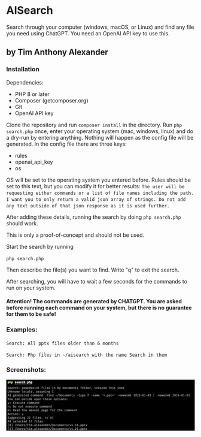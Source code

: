 # AISearch
Search through your computer (windows, macOS, or Linux) and find any file you need using ChatGPT.
You need an OpenAI API key to use this.

## by Tim Anthony Alexander

### Installation
Dependencies:
- PHP 8 or later
- Composer (getcomposer.org)
- Git
- OpenAI API key

Clone the repository and run `composer install` in the directory.
Run `php search.php` once, enter your operating system (mac, windows, linux) and do a dry-run by entering anything.
Nothing will happen as the config file will be generated.
In the config file there are three keys: 
- rules
- openai_api_key
- os

OS will be set to the operating system you entered before.
Rules should be set to this text, but you can modify it for better results:
`The user will be requesting either commands or a list of file names including the path. I want you to only return a valid json array of strings. Do not add any text outside of that json response as it is used further.`

After adding these details, running the search by doing `php search.php` should work.

This is only a proof-of-concept and should not be used.

Start the search by running

`php search.php`

Then describe the file(s) you want to find.
Write "q" to exit the search.

After searching, you will have to wait a few seconds for the commands to run on your system.

#### Attention! The commands are generated by CHATGPT. You are asked before running each command on your system, but there is no guarantee for them to be safe!

### Examples:

`Search: All pptx files older than 6 months`

`Search: Php files in ~/aisearch with the name Search in them`

### Screenshots:

![Screenshot 1](https://raw.githubusercontent.com/TimAnthonyAlexander/aisearch/main/Screenshot%202023-08-10%20at%2015.18.58.png "Screenshot 1")
